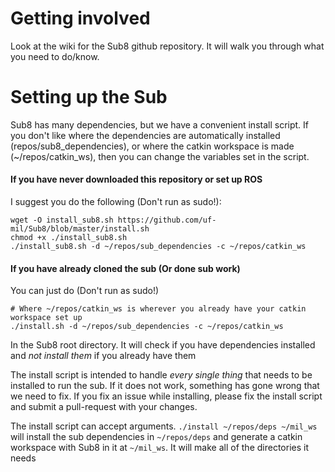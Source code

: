 # Getting involved

Look at the wiki for the Sub8 github repository. It will walk you through what you need to do/know.

# Setting up the Sub

Sub8 has many dependencies, but we have a convenient install script. If you don't like where the dependencies are automatically installed (repos/sub8_dependencies), or where the catkin workspace is made (~/repos/catkin_ws), then you can change the variables set in the script.

#### If you have never downloaded this repository or set up ROS

I suggest you do the following (Don't run as sudo!):

    wget -O install_sub8.sh https://github.com/uf-mil/Sub8/blob/master/install.sh
    chmod +x ./install_sub8.sh
    ./install_sub8.sh -d ~/repos/sub_dependencies -c ~/repos/catkin_ws


#### If you have already cloned the sub (Or done sub work)

You can just do (Don't run as sudo!)

    # Where ~/repos/catkin_ws is wherever you already have your catkin workspace set up
    ./install.sh -d ~/repos/sub_dependencies -c ~/repos/catkin_ws


In the Sub8 root directory. It will check if you have dependencies installed and *not install them* if you already have them

The install script is intended to handle *every single thing* that needs to be installed to run the sub. If it does not work, something has gone wrong that we need to fix. If you fix an issue while installing, please fix the install script and submit a pull-request with your changes.

The install script can accept arguments. `./install ~/repos/deps ~/mil_ws` will install the sub dependencies in `~/repos/deps` and generate a catkin workspace with Sub8 in it at `~/mil_ws`. It will make all of the directories it needs